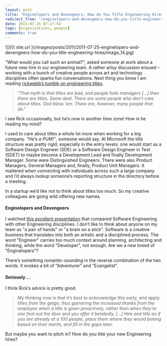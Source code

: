 ```yaml
---
layout: post
title: "Enginelopers and Devengeers: How do You Title Engineering Hires?"
redirect_from: "/enginelopers-and-devengeers-how-do-you-title-engineering-hires/"
date: 2011-07-25 07:27:54
tags: [organizations, people]
comments: true
---
```

![]({{ site.url }}/images/posts/2011/2011-07-25-enginelopers-and-devengeers-how-do-you-title-engineering-hires/image_14.jpg)

"What would you call such an animal?", asked someone at work about a future new hire in our engineering team. A rather artsy discussion ensued – working with a bunch of creative people across art and technology disciplines often sparks fun conversations. Next thing you know I am reading [rickwebb’s tumble on engineering titles](http://rickwebb.tumblr.com/post/7938077259/whats-the-worse-piece-of-advice-youve-ever-received).

> _"That myth is that titles are bad, and people hate managers [...] then there are titles. Same deal. There are some people who don’t care about titles. God bless ‘em. There are, however, many people that do."_

I see Rick occasionally, but he’s now in another time zone! How is he reading my mind?

I used to care about titles a whole lot more when working for a big company. _"He’s a PUM!"_, someone would say. At Microsoft the title structure was pretty rigid, especially in the entry levels: one would start as a Software Design Engineer (SDE) or a Software Design Engineer in Test (SDET) to maybe become a Development Lead and finally Development Manager. Some were Distinguished Engineers. There were also Product Managers, General Managers and, finally, Product Unit Managers. It mattered when connecting with individuals across such a large company and I’d always lookup someone’s reporting structure in the directory before a meeting.

In a startup we’d like not to think about titles too much. So my creative colleagues are going wild offering new names.

#### Enginelopers and Devengeers

I watched [this excellent presentation](http://www.infoq.com/presentations/Craft-and-Software-Engineering) that compared Software Engineering with other Engineering disciplines. I don’t like to think about anyone on my team as "a pair of hands" or "a brain on a stick". Software is a creative business that translates into both an artistic and a disciplined process. The word "Engineer" carries too much context around planning, architecting and thinking, while the word "Developer", not enough. Are we a new breed of "Enginelopers"?

There’s something romantic-sounding in the reverse combination of the two words. It evokes a bit of "Adventurer" and "Evangelist".

#### Seriously ...

I think Rick’s advice is pretty good.

> _My thinking now is that it’s best to acknowledge this early, and apply titles from the getgo, thus garnering the increased thanks from the employee when a title is given proactively, rather than when they’re one foot out the door and you offer it belatedly. [...] Hire and title as if you are already at a 100 people, place them where they would belong based on their merits, and fill in the gaps later._

But maybe you want to pitch in? How do you title your new Engineering hires?
